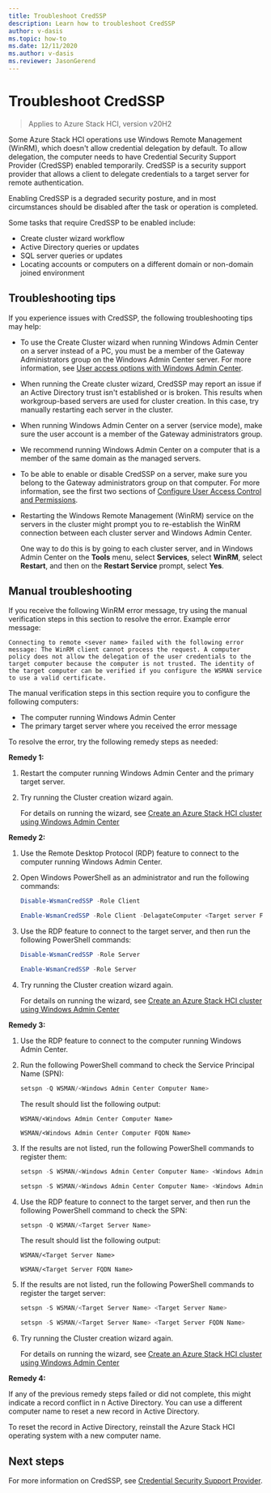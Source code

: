 ```yaml
---
title: Troubleshoot CredSSP
description: Learn how to troubleshoot CredSSP
author: v-dasis
ms.topic: how-to
ms.date: 12/11/2020
ms.author: v-dasis
ms.reviewer: JasonGerend
---
```


# Troubleshoot CredSSP

> Applies to Azure Stack HCI, version v20H2

Some Azure Stack HCI operations use Windows Remote Management (WinRM), which doesn't allow credential delegation by default. To allow delegation, the computer needs to have Credential Security Support Provider (CredSSP) enabled temporarily. CredSSP is a security support provider that allows a client to delegate credentials to a target server for remote authentication. 

Enabling CredSSP is a degraded security posture, and in most circumstances should be disabled after the task or operation is completed.

Some tasks that require CredSSP to be enabled include:

- Create cluster wizard workflow
- Active Directory queries or updates
- SQL server queries or updates
- Locating accounts or computers on a different domain or non-domain joined environment

## Troubleshooting tips

If you experience issues with CredSSP, the following troubleshooting tips may help:

- To use the Create Cluster wizard when running Windows Admin Center on a server instead of a PC, you must be a member of the Gateway Administrators group on the Windows Admin Center server. For more information, see [User access options with Windows Admin Center](/windows-server/manage/windows-admin-center/plan/user-access-options).

- When running the Create cluster wizard, CredSSP may report an issue if an Active Directory trust isn't established or is broken. This results when workgroup-based servers are used for cluster creation. In this case, try manually restarting each server in the cluster.

- When running Windows Admin Center on a server (service mode), make sure the user account is a member of the Gateway administrators group.

- We recommend running Windows Admin Center on a computer that is a member of the same domain as the managed servers.

- To be able to enable or disable CredSSP on a server, make sure you belong to the Gateway administrators group on that computer. For more information, see the first two sections of [Configure User Access Control and Permissions](/windows-server/manage/windows-admin-center/configure/user-access-control#gateway-access-role-definitions).

- Restarting the Windows Remote Management (WinRM) service on the servers in the cluster might prompt you to re-establish the WinRM connection between each cluster server and Windows Admin Center.

    One way to do this is by going to each cluster server, and in Windows Admin Center on the **Tools** menu, select **Services**, select **WinRM**, select **Restart**, and then on the **Restart Service** prompt, select **Yes**.

## Manual troubleshooting

If you receive the following WinRM error message, try using the manual verification steps in this section to resolve the error. Example error message:

`Connecting to remote <sever name> failed with the following error message: The WinRM client cannot process the request. A computer policy does not allow the delegation of the user credentials to the target computer because the computer is not trusted. The identity of the target computer can be verified if you configure the WSMAN service to use a valid certificate.`

The manual verification steps in this section require you to configure the following computers:
- The computer running Windows Admin Center
- The primary target server where you received the error message

To resolve the error, try the following remedy steps as needed:

**Remedy 1:**
1. Restart the computer running Windows Admin Center and the primary target server.
1. Try running the Cluster creation wizard again.

    For details on running the wizard, see [Create an Azure Stack HCI cluster using Windows Admin Center](../deploy/create-cluster.md)

**Remedy 2:**
1. Use the Remote Desktop Protocol (RDP) feature to connect to the computer running Windows Admin Center.
1. Open Windows PowerShell as an administrator and run the following commands:

    ```powershell
    Disable-WsmanCredSSP -Role Client  
    ```

    ```powershell  
    Enable-WsmanCredSSP -Role Client -DelagateComputer <Target server FQDN Name>  
    ```

1. Use the RDP feature to connect to the target server, and then run the following PowerShell commands:

    ```powershell  
    Disable-WsmanCredSSP -Role Server  
    ```

    ```powershell  
    Enable-WsmanCredSSP -Role Server  
    ```
    
1. Try running the Cluster creation wizard again.

    For details on running the wizard, see [Create an Azure Stack HCI cluster using Windows Admin Center](../deploy/create-cluster.md)

**Remedy 3:**
1. Use the RDP feature to connect to the computer running Windows Admin Center.

1. Run the following PowerShell command to check the Service Principal Name (SPN):

    ```powershell
    setspn -Q WSMAN/<Windows Admin Center Computer Name>  
    ```
    
    The result should list the following output:

    `WSMAN/<Windows Admin Center Computer Name>`

    `WSMAN/<Windows Admin Center Computer FQDN Name>`

1. If the results are not listed, run the following PowerShell commands to register them:

    ```powershell
    setspn -S WSMAN/<Windows Admin Center Computer Name> <Windows Admin Center Computer Name>  
    ```

    ```powershell
    setspn -S WSMAN/<Windows Admin Center Computer Name> <Windows Admin Center Computer FQDN Name>  
    ```

1. Use the RDP feature to connect to the target server, and then run the following PowerShell command to check the SPN:

    ```powershell
    setspn -Q WSMAN/<Target Server Name>  
    ```

    The result should list the following output:

    `WSMAN/<Target Server Name>`

    `WSMAN/<Target Server FQDN Name>`

1. If the results are not listed, run the following PowerShell commands to register the target server:

    ```powershell
    setspn -S WSMAN/<Target Server Name> <Target Server Name>  
    ```

    ```powershell
    setspn -S WSMAN/<Target Server Name> <Target Server FQDN Name>  
    ```

1. Try running the Cluster creation wizard again.

    For details on running the wizard, see [Create an Azure Stack HCI cluster using Windows Admin Center](../deploy/create-cluster.md)


**Remedy 4:**

If any of the previous remedy steps failed or did not complete, this might indicate a record conflict in n Active Directory. You can use a different computer name to reset a new record in Active Directory.

To reset the record in Active Directory, reinstall the Azure Stack HCI operating system with a new computer name.

## Next steps

For more information on CredSSP, see [Credential Security Support Provider](/windows/win32/secauthn/credential-security-support-provider).